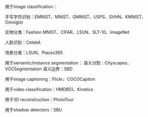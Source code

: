 用于image classification：

手写字符识别：EMNIST、MNIST、QMNIST、USPS、SVHN、KMNIST、Omniglot

实物分类：Fashion MNIST、CIFAR、LSUN、SLT-10、ImageNet

人脸识别：CelebA

场景分类：LSUN、Places365

用于semantic/instance segmentation：
语义分割：Cityscapes、VOCSegmentation
语义边界：SBD

用于image captioning：Flickr、COCOCaption

用于video classification：HMDB51、Kinetics

用于3D reconstruction：PhotoTour

用于shadow detectors：SBU
